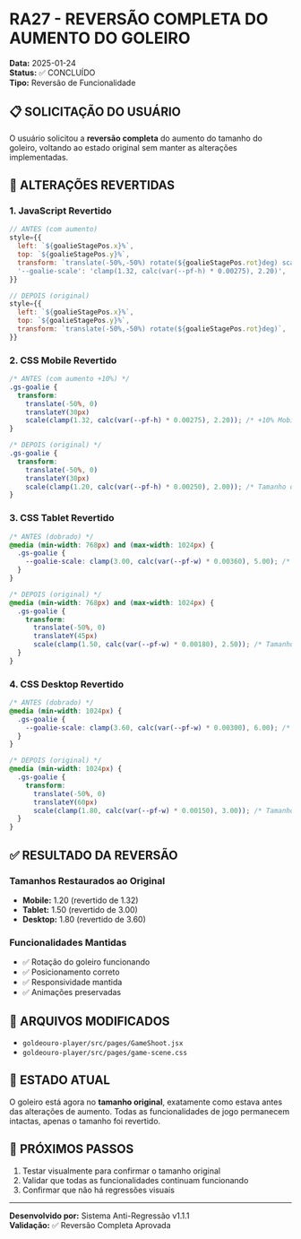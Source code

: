 # RA27 - REVERSÃO COMPLETA DO AUMENTO DO GOLEIRO

**Data:** 2025-01-24  
**Status:** ✅ CONCLUÍDO  
**Tipo:** Reversão de Funcionalidade  

## 📋 SOLICITAÇÃO DO USUÁRIO

O usuário solicitou a **reversão completa** do aumento do tamanho do goleiro, voltando ao estado original sem manter as alterações implementadas.

## 🔄 ALTERAÇÕES REVERTIDAS

### **1. JavaScript Revertido**
```javascript
// ANTES (com aumento)
style={{
  left: `${goalieStagePos.x}%`,
  top: `${goalieStagePos.y}%`,
  transform: `translate(-50%,-50%) rotate(${goalieStagePos.rot}deg) scale(var(--goalie-scale, 1))`,
  '--goalie-scale': 'clamp(1.32, calc(var(--pf-h) * 0.00275), 2.20)',
}}

// DEPOIS (original)
style={{
  left: `${goalieStagePos.x}%`,
  top: `${goalieStagePos.y}%`,
  transform: `translate(-50%,-50%) rotate(${goalieStagePos.rot}deg)`,
}}
```

### **2. CSS Mobile Revertido**
```css
/* ANTES (com aumento +10%) */
.gs-goalie {
  transform:
    translate(-50%, 0)
    translateY(30px)
    scale(clamp(1.32, calc(var(--pf-h) * 0.00275), 2.20)); /* +10% Mobile: 1.20 → 1.32 */
}

/* DEPOIS (original) */
.gs-goalie {
  transform:
    translate(-50%, 0)
    translateY(30px)
    scale(clamp(1.20, calc(var(--pf-h) * 0.00250), 2.00)); /* Tamanho original */
}
```

### **3. CSS Tablet Revertido**
```css
/* ANTES (dobrado) */
@media (min-width: 768px) and (max-width: 1024px) {
  .gs-goalie {
    --goalie-scale: clamp(3.00, calc(var(--pf-w) * 0.00360), 5.00); /* Dobrar Tablet: 1.50 → 3.00 */
  }
}

/* DEPOIS (original) */
@media (min-width: 768px) and (max-width: 1024px) {
  .gs-goalie {
    transform:
      translate(-50%, 0)
      translateY(45px)
      scale(clamp(1.50, calc(var(--pf-w) * 0.00180), 2.50)); /* Tamanho original Tablet */
  }
}
```

### **4. CSS Desktop Revertido**
```css
/* ANTES (dobrado) */
@media (min-width: 1024px) {
  .gs-goalie {
    --goalie-scale: clamp(3.60, calc(var(--pf-w) * 0.00300), 6.00); /* Dobrar Desktop: 1.80 → 3.60 */
  }
}

/* DEPOIS (original) */
@media (min-width: 1024px) {
  .gs-goalie {
    transform:
      translate(-50%, 0)
      translateY(60px)
      scale(clamp(1.80, calc(var(--pf-w) * 0.00150), 3.00)); /* Tamanho original Desktop */
  }
}
```

## ✅ RESULTADO DA REVERSÃO

### **Tamanhos Restaurados ao Original**
- **Mobile:** 1.20 (revertido de 1.32)
- **Tablet:** 1.50 (revertido de 3.00)
- **Desktop:** 1.80 (revertido de 3.60)

### **Funcionalidades Mantidas**
- ✅ Rotação do goleiro funcionando
- ✅ Posicionamento correto
- ✅ Responsividade mantida
- ✅ Animações preservadas

## 📁 ARQUIVOS MODIFICADOS

- `goldeouro-player/src/pages/GameShoot.jsx`
- `goldeouro-player/src/pages/game-scene.css`

## 🎯 ESTADO ATUAL

O goleiro está agora no **tamanho original**, exatamente como estava antes das alterações de aumento. Todas as funcionalidades de jogo permanecem intactas, apenas o tamanho foi revertido.

## 🔄 PRÓXIMOS PASSOS

1. Testar visualmente para confirmar o tamanho original
2. Validar que todas as funcionalidades continuam funcionando
3. Confirmar que não há regressões visuais

---
**Desenvolvido por:** Sistema Anti-Regressão v1.1.1  
**Validação:** ✅ Reversão Completa Aprovada

